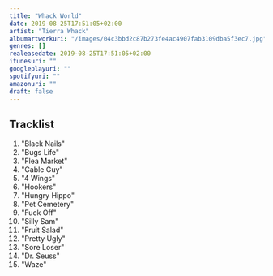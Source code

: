 ```yaml
---
title: "Whack World"
date: 2019-08-25T17:51:05+02:00
artist: "Tierra Whack"
albumartworkuri: "/images/04c3bbd2c87b273fe4ac4907fab3109dba5f3ec7.jpg"
genres: []
realeasedate: 2019-08-25T17:51:05+02:00
itunesuri: ""
googleplayuri: ""
spotifyuri: ""
amazonuri: ""
draft: false
---
```


## Tracklist

1. "Black Nails"
1. "Bugs Life"
1. "Flea Market"
1. "Cable Guy"
1. "4 Wings"
1. "Hookers"
1. "Hungry Hippo"
1. "Pet Cemetery"
1. "Fuck Off"
1. "Silly Sam"
1. "Fruit Salad"
1. "Pretty Ugly"
1. "Sore Loser"
1. "Dr. Seuss"
1. "Waze"